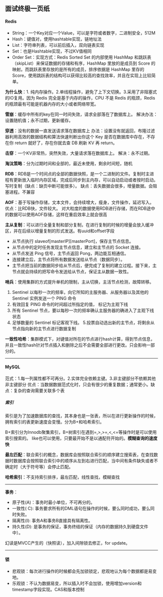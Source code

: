 ## 面试终极一页纸

#### Redis
- String：一个Key对应一个Value，可以是字符或者数字，二进制安全，512M
- Hash：键值对，使用hashtable实现，链地址法
- List：字符串列表，可以前后插入，双向链表实现
- Set：也是Hashtable实现，不过KV值相同
- Order Set：实现方式：Redis Sorted Set 的内部使用 HashMap 和跳跃表（skipList）来保证数据的存储和有序，HashMap 里放的是成员到 Score 的映射。而跳跃表里存放的是所有的成员，排序依据是 HashMap 里存的 Score，使用跳跃表的结构可以获得比较高的查找效率，并且在实现上比较简单。


**为什么快**：1. 纯内存操作。2.单线程操作，避免了上下文切换。3.采用了非阻塞式的IO复用。因为 Redis 完全是基于内存的操作，CPU 不是 Redis 的瓶颈，Redis 的瓶颈最有可能是机器内存的大小或者网络带宽。

**雪崩**：缓存中所有的key在同一时间失效，请求全部落在了数据库上。
解决办法：设置随机值；永不过期，更新缓存。

**穿透**：没有的数据一直发送请求落在数据库上
办法：设置没有就返回，布隆过滤器利用高效的数据结构和算法快速判断出你这个 Key 是否在数据库中存在，不存在你 return 就好了，存在你就去查 DB 刷新 KV 再 return。

**击穿**：一个KV非常热，突然失效，大量请求落在数据库上。
解决：永不过期。


**淘汰策略**：分为过期时间和全部的，最近未使用，剩余时间短，随机

**RDB**：RDB是一个时间点的全部的数据快照，是一个二进制的文件。复制时主进程有更新放入临时内存区域，完成后同步到主内存，可以自动启动或者按时启动。写时复制（缺点：缺页中断可能很多）。
缺点：丢失数据会很多，增量数据。会阻塞进程。不兼容

**AOF**：基于写操作存储，文本文件，会持续增大，瘦身，文件操作，延迟写入。
优点：比RDB快，文件较大。
对大粒度的数据使用RDB进行存储，而在RDB途中的数据可以使用AOF存储，这样在重启效率上就会很高

**主从复制**：可以进行全量复制和部分复制，在进行复制的时候的增量会放入缓冲区，并在后续以增量复制的形式发送。有uuid和offset字段
- 从节点执行 slaveof[masterIP][masterPort]，保存主节点信息。
- 从节点中的定时任务发现主节点信息，建立和主节点的 Socket 连接。
- 从节点发送 Ping 信号，主节点返回 Pong，两边能互相通信。
- 连接建立后，主节点将所有数据发送给从节点（数据同步）。
- 主节点把当前的数据同步给从节点后，便完成了复制的建立过程。接下来，主节点就会持续的把写命令发送给从节点，保证主从数据一致性。

**哨兵**：使用集群的方式提升单机的限制，主从切换，主活节点检测，故障转移。
1. Sentinel 以每秒一次的频率，向它所知的主服务器、从服务器以及其他的 Sentinel 实例发送一个 PING 命令
2. 有效回复 PING 命令的时间超过所指定的值， 标记为主观下线
3. 所有 Sentinel 节点，要以每秒一次的频率确认主服务器的确进入了主观下线状态
4. 足够数量的 Sentinel 标记客观下线。
5.投票自动选出新的主节点，将剩余从节点指向新的主节点进行数据复制


**一致性哈希**：集群模式下，对键值对所在的节点进行hash计算，得到节点信息，并且一致性hash针对节点插入和删除之后不会需要全部进行更改。只会影响一部分的。


---


#### MySQL
范式：1.每一列属性都不可再分。2.实体完全依赖主键。3.非主键部分不依赖其他非主键部分
优点：当数据数据范式化时，只会有很少的重复数据；通常更小。缺点：复杂的查询需要关联多个表

##### 索引
索引是为了加速数据库的查找，其本身也是一张表，所以在进行更新操作的时候，拥有索引的表更新速度会变慢。分为B+和哈希索引。

B+索引分为Innodb聚集索引，B+树索引在遇到=,>,>=,<,<=等操作时是可以使用索引搜索的。
like也可以使用，只要最开始不是以通配符开始的。**模糊查询的速度快**

**最左匹配**：联合索引的概念，数据库会按照联合索引的顺序建立搜索表，在查找数据时数据库会按照联合索引中的顺序从左到右进行匹配，当中间有条件缺失或者不确定时（大于符号等）会停止匹配。

**哈希索引**：不支持索引排序，最左匹配，线性查找，模糊查找

---

**事务**：
- 原子性(A)：事务时最小单位，不可再分的。
- 一致性( C): 事务要求所有的DML语句在操作的时候，要么同时成功，要么同时失败。
- 隔离性(I): 事务A和事务B直接具有隔离性。
- 持久性(D): 是事务的保证，事务终结的保证（内存的数据持久到硬盘文件中）。

幻读是MVCC产生的（快照读），加入间隙锁去修正，for update。

---

#### 锁
- 悲观锁：每次进行操作的时候都会先加锁锁定，悲观地认为每个数据都是易变地。
- 乐观锁：不认为数据易变，所以插入时不会加锁，使用增加version和timestamp字段实现。CAS和版本控制



